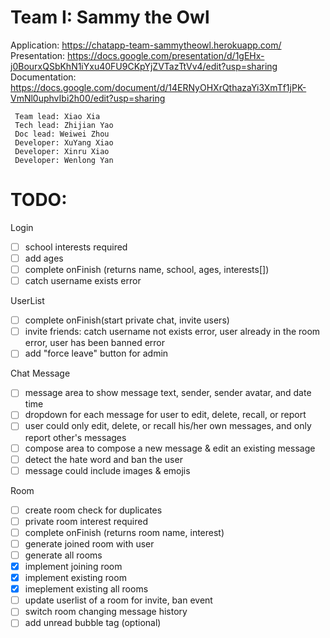 # Team I: Sammy the Owl  
Application: https://chatapp-team-sammytheowl.herokuapp.com/  
Presentation: https://docs.google.com/presentation/d/1gEHx-j0BourxQSbKhN1iYxu40FU9CKpYjZVTazTtVv4/edit?usp=sharing  
Documentation: https://docs.google.com/document/d/14ERNyOHXrQthazaYi3XmTf1jPK-VmNl0uphvIbi2h00/edit?usp=sharing
```
 Team lead: Xiao Xia
 Tech lead: Zhijian Yao
 Doc lead: Weiwei Zhou
 Developer: XuYang Xiao
 Developer: Xinru Xiao
 Developer: Wenlong Yan
```
# TODO: 
Login  
- [ ] school interests required  
- [ ] add ages
- [ ] complete onFinish (returns name, school, ages, interests[])
- [ ] catch username exists error  
  
UserList  
- [ ] complete onFinish(start private chat, invite users)  
- [ ] invite friends: catch username not exists error, user already in the room error, user has been banned error  
- [ ] add "force leave" button for admin  

Chat Message  
- [ ] message area to show message text, sender, sender avatar, and date time
- [ ] dropdown for each message for user to edit, delete, recall, or report
- [ ] user could only edit, delete, or recall his/her own messages, and only report other's messages
- [ ] compose area to compose a new message & edit an existing message
- [ ] detect the hate word and ban the user
- [ ] message could include images & emojis

Room  
- [ ] create room check for duplicates
- [ ] private room interest required
- [ ] complete onFinish (returns room name, interest)
- [ ] generate joined room with user
- [ ] generate all rooms
- [x] implement joining room
- [x] implement existing room
- [x] imeplement existing all rooms
- [ ] update userlist of a room for invite, ban event
- [ ] switch room changing message history
- [ ] add unread bubble tag (optional)
